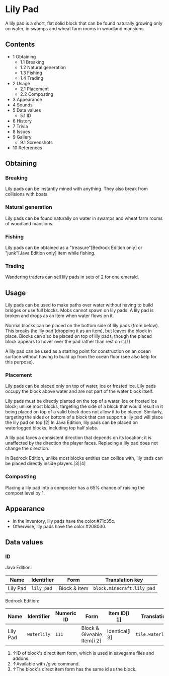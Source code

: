 # Lily Pad
A lily pad is a short, flat solid block that can be found naturally growing only on water, in swamps and wheat farm rooms in woodland mansions.

## Contents
- 1 Obtaining
	- 1.1 Breaking
	- 1.2 Natural generation
	- 1.3 Fishing
	- 1.4 Trading
- 2 Usage
	- 2.1 Placement
	- 2.2 Composting
- 3 Appearance
- 4 Sounds
- 5 Data values
	- 5.1 ID
- 6 History
- 7 Trivia
- 8 Issues
- 9 Gallery
	- 9.1 Screenshots
- 10 References

## Obtaining
### Breaking
Lily pads can be instantly mined with anything. They also break from collisions with boats.

### Natural generation
Lily pads can be found naturally on water in swamps and wheat farm rooms of woodland mansions.


### Fishing
Lily pads can be obtained as a "treasure"‌[Bedrock Edition  only] or "junk"‌[Java Edition  only] item while fishing.

### Trading
Wandering traders can sell lily pads in sets of 2 for one emerald.

## Usage
Lily pads can be used to make paths over water without having to build bridges or use full blocks. Mobs cannot spawn on lily pads. A lily pad is broken and drops as an item when water flows on it.

Normal blocks can be placed on the bottom side of lily pads (from below). This breaks the lily pad (dropping it as an item), but leaves the block in place.  Blocks can also be placed on top of lily pads, though the placed block appears to hover over the pad rather than rest on it.[1]

A lily pad can be used as a starting point for construction on an ocean surface without having to build up from the ocean floor (see also kelp for this purpose).

### Placement
Lily pads can be placed only on top of water, ice or frosted ice. Lily pads occupy the block above water and are not part of the water block itself.

Lily pads must be directly planted on the top of a water, ice or frosted ice block; unlike most blocks, targeting the side of a block that would result in it being placed on top of a valid block does not allow it to be placed. Similarly, targeting the sides or bottom of a block that can support a lily pad will place the lily pad on top.[2] In Java Edition, lily pads can be placed on waterlogged blocks, including top half slabs.

A lily pad faces a consistent direction that depends on its location; it is unaffected by the direction the player faces. Replacing a lily pad does not change the direction.

In Bedrock Edition, unlike most blocks entities can collide with, lily pads can be placed directly inside players.[3][4]

### Composting
Placing a lily pad into a composter has a 65% chance of raising the compost level by 1.

## Appearance
- In the inventory, lily pads have the color:#71c35c.
- Otherwise, lily pads have the color:#208030.

## Data values
### ID
Java Edition:

| Name     | Identifier | Form         | Translation key            |
|----------|------------|--------------|----------------------------|
| Lily Pad | `lily_pad` | Block & Item | `block.minecraft.lily_pad` |

Bedrock Edition:

| Name     | Identifier  | Numeric ID | Form                       | Item ID[i 1]   | Translation key       |
|----------|-------------|------------|----------------------------|----------------|-----------------------|
| Lily Pad | `waterlily` | `111`      | Block & Giveable Item[i 2] | Identical[i 3] | `tile.waterlily.name` |

1. ↑ID of block's direct item form, which is used in savegame files and addons.
2. ↑Available with /give command.
3. ↑The block's direct item form has the same id as the block.

